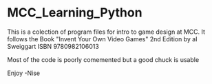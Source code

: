 # MCC_Learning_Python
This is a colection of program files for intro to game design at MCC. 
It follows the Book "Invent Your Own Video Games" 2nd Edition 
by al Sweiggart ISBN 9780982106013

Most of the code is poorly comemented but a good chuck is usable

Enjoy
-Nise
